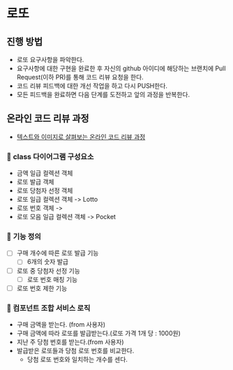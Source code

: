 # 로또
## 진행 방법
* 로또 요구사항을 파악한다.
* 요구사항에 대한 구현을 완료한 후 자신의 github 아이디에 해당하는 브랜치에 Pull Request(이하 PR)를 통해 코드 리뷰 요청을 한다.
* 코드 리뷰 피드백에 대한 개선 작업을 하고 다시 PUSH한다.
* 모든 피드백을 완료하면 다음 단계를 도전하고 앞의 과정을 반복한다.

## 온라인 코드 리뷰 과정
* [텍스트와 이미지로 살펴보는 온라인 코드 리뷰 과정](https://github.com/next-step/nextstep-docs/tree/master/codereview)


### 🚀 **class 다이어그램 구성요소**

- 금액 일급 컬렉션 객체
- 로또 발급 객체
- 로또 당첨자 선정 객체
- 로또 일급 컬렉션 객체 -> Lotto 
- 로또 번호 객체 -> 
- 로또 모음 일급 컬렉션 객체 -> Pocket

### 🚀 **기능 정의**
- [ ] 구매 개수에 따른 로또 발급 기능
  - [ ] 6개의 숫자 발급
- [ ] 로또 중 당첨자 선정 기능
  - [ ] 로또 번호 매칭 기능
- [ ] 로또 번호 제한 기능

### 🚀 컴포넌트 조합 서비스 로직

- 구매 금액을 받는다. (from 사용자)
- 구매 금액에 따라 로또를 발급받는다.(로또 가격 1개 당 : 1000원)
- 지난 주 당첨 번호를 받는다.(from 사용자)
- 발급받은 로또들과 당첨 로또 번호를 비교한다.
    - 당첨 로또 번호와 일치하는 개수를 센다.